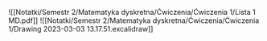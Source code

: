 ![[Notatki/Semestr 2/Matematyka dyskretna/Ćwiczenia/Ćwiczenia 1/Lista 1 MD.pdf]]
![[Notatki/Semestr 2/Matematyka dyskretna/Ćwiczenia/Ćwiczenia 1/Drawing 2023-03-03 13.17.51.excalidraw]]